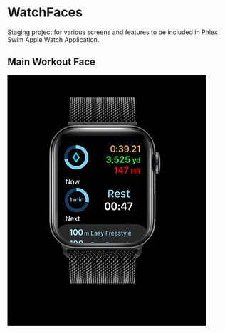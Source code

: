# WatchFaces

Staging project for various screens and features to be included in Phlex Swim Apple Watch Application.

## Main Workout Face
![Main Dashboard View](https://github.com/rrosenbaum4310/WatchFaces/blob/main/DashboardView.jpg)

